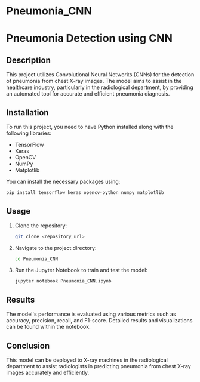 # Pneumonia_CNN 

# Pneumonia Detection using CNN

## Description
This project utilizes Convolutional Neural Networks (CNNs) for the detection of pneumonia from chest X-ray images. The model aims to assist in the healthcare industry, particularly in the radiological department, by providing an automated tool for accurate and efficient pneumonia diagnosis.

## Installation
To run this project, you need to have Python installed along with the following libraries:
- TensorFlow
- Keras
- OpenCV
- NumPy
- Matplotlib

You can install the necessary packages using:
```bash
pip install tensorflow keras opencv-python numpy matplotlib
```

## Usage
1. Clone the repository:
    ```bash
    git clone <repository_url>
    ```
2. Navigate to the project directory:
    ```bash
    cd Pneumonia_CNN
    ```
3. Run the Jupyter Notebook to train and test the model:
    ```bash
    jupyter notebook Pneumonia_CNN.ipynb
    ```

## Results
The model's performance is evaluated using various metrics such as accuracy, precision, recall, and F1-score. Detailed results and visualizations can be found within the notebook.

## Conclusion
This model can be deployed to X-ray machines in the radiological department to assist radiologists in predicting pneumonia from chest X-ray images accurately and efficiently.

